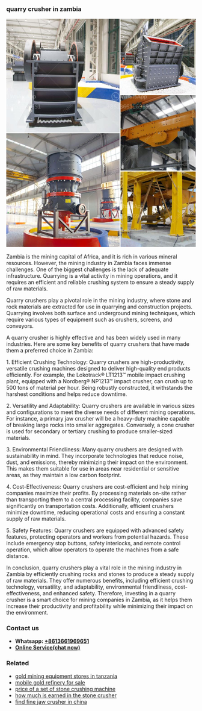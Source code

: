 <h3>quarry crusher in zambia</h3><img src='1708663519.jpg' alt=''><p>Zambia is the mining capital of Africa, and it is rich in various mineral resources. However, the mining industry in Zambia faces immense challenges. One of the biggest challenges is the lack of adequate infrastructure. Quarrying is a vital activity in mining operations, and it requires an efficient and reliable crushing system to ensure a steady supply of raw materials. </p><p>Quarry crushers play a pivotal role in the mining industry, where stone and rock materials are extracted for use in quarrying and construction projects. Quarrying involves both surface and underground mining techniques, which require various types of equipment such as crushers, screens, and conveyors. </p><p>A quarry crusher is highly effective and has been widely used in many industries. Here are some key benefits of quarry crushers that have made them a preferred choice in Zambia:</p><p>1. Efficient Crushing Technology: Quarry crushers are high-productivity, versatile crushing machines designed to deliver high-quality end products efficiently. For example, the Lokotrack® LT1213™ mobile impact crushing plant, equipped with a Nordberg® NP1213™ impact crusher, can crush up to 500 tons of material per hour. Being robustly constructed, it withstands the harshest conditions and helps reduce downtime.</p><p>2. Versatility and Adaptability: Quarry crushers are available in various sizes and configurations to meet the diverse needs of different mining operations. For instance, a primary jaw crusher will be a heavy-duty machine capable of breaking large rocks into smaller aggregates. Conversely, a cone crusher is used for secondary or tertiary crushing to produce smaller-sized materials.</p><p>3. Environmental Friendliness: Many quarry crushers are designed with sustainability in mind. They incorporate technologies that reduce noise, dust, and emissions, thereby minimizing their impact on the environment. This makes them suitable for use in areas near residential or sensitive areas, as they maintain a low carbon footprint.</p><p>4. Cost-Effectiveness: Quarry crushers are cost-efficient and help mining companies maximize their profits. By processing materials on-site rather than transporting them to a central processing facility, companies save significantly on transportation costs. Additionally, efficient crushers minimize downtime, reducing operational costs and ensuring a constant supply of raw materials.</p><p>5. Safety Features: Quarry crushers are equipped with advanced safety features, protecting operators and workers from potential hazards. These include emergency stop buttons, safety interlocks, and remote control operation, which allow operators to operate the machines from a safe distance.</p><p>In conclusion, quarry crushers play a vital role in the mining industry in Zambia by efficiently crushing rocks and stones to produce a steady supply of raw materials. They offer numerous benefits, including efficient crushing technology, versatility, and adaptability, environmental friendliness, cost-effectiveness, and enhanced safety. Therefore, investing in a quarry crusher is a smart choice for mining companies in Zambia, as it helps them increase their productivity and profitability while minimizing their impact on the environment.</p><h3>Contact us</h3><ul><li><strong>Whatsapp:&nbsp;<a href="https://wa.me/8613661969651">+8613661969651</a></strong></li><li><a href="https://swt.shibang-china.com/?git&amp;zhl&amp;quarry crusher in zambia"><strong>Online Service(chat now)</strong></a></li></ul><h3>Related</h3><ul><li><a href='gold mining equipment stores in tanzania.md'>gold mining equipment stores in tanzania</a></li><li><a href='mobile gold refinery for sale.md'>mobile gold refinery for sale</a></li><li><a href='price of a set of stone crushing machine.md'>price of a set of stone crushing machine</a></li><li><a href='how much is earned in the stone crusher.md'>how much is earned in the stone crusher</a></li><li><a href='find fine jaw crusher in china.md'>find fine jaw crusher in china</a></li></ul>